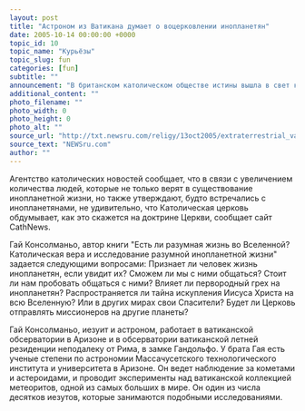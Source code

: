 ```yaml
---
layout: post
title: "Астроном из Ватикана думает о воцерковлении инопланетян"
date: 2005-10-14 00:00:00 +0000
topic_id: 10
topic_name: "Курьёзы"
topic_slug: fun
categories: [fun]
subtitle: ""
announcement: "В британском католическом обществе истины вышла в свет книга с рассуждениями об отношении католиков к внеземной жизни."
additional_content: ""
photo_filename: ""
photo_width: 0
photo_height: 0
photo_alt: ""
source_url: "http://txt.newsru.com/religy/13oct2005/extraterrestrial_vatican.html"
source_text: "NEWSru.com"
author: ""
---
```

Агентство католических новостей сообщает, что в связи с увеличением количества людей, которые не только верят в существование инопланетной жизни, но также утверждают, будто встречались с инопланетянами, не удивительно, что Католическая церковь обдумывает, как это скажется на доктрине Церкви, сообщает сайт CathNews.

Гай Консолманьо, автор книги "Есть ли разумная жизнь во Вселенной? Католическая вера и исследование разумной инопланетной жизни" задается следующими вопросами: Признает ли человек жизнь инопланетян, если увидит их? Сможем ли мы с ними общаться? Стоит ли нам пробовать общаться с ними? Влияет ли первородный грех на инопланетян? Распространяется ли тайна искупления Иисуса Христа на всю Вселенную? Или в других мирах свои Спасители? Будет ли Церковь отправлять миссионеров на другие планеты?

Гай Консолманьо, иезуит и астроном, работает в ватиканской обсерватории в Аризоне и в обсерватории ватиканской летней резиденции неподалеку от Рима, в замке Гандольфо. У брата Гая есть ученые степени по астрономии Массачусетского технологического института и университета в Аризоне. Он ведет наблюдение за кометами и астероидами, и проводит эксперименты над ватиканской коллекцией метеоритов, одной из самых больших в мире. Он один из числа десятков иезутов, которые занимаются подобными исследованиями.
